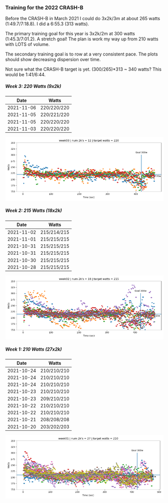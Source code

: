 
### Training for the 2022 CRASH-B

Before the CRASH-B in March 2021 I could do 3x2k/3m at about 265 watts (1:49.7/7:18.8). I did a
6:55.3 (313 watts). 

The primary training goal for this year is 3x2k/2m at 300 watts (1:45.3/7:01.2). A stretch goal!
The plan is work my way up from 210 watts with LOTS of volume.

The secondary training goal is to row at a very consistent pace. The plots should show decreasing
dispersion over time.

Not sure what the CRASH-B target is yet. (300/265)*313 ~ 340 watts? This would be 1:41/6:44.

##### Week 3: 220 Watts (9x2k)

| Date | Watts |
| ---- | ----- |
| 2021-11-06 | 220/220/220 |
| 2021-11-05 | 220/221/220 |
| 2021-11-05 | 220/220/220 |
| 2021-11-03 | 220/220/220 |

![plot](plot_week03.png)

##### Week 2: 215 Watts (18x2k)

| Date | Watts |
| ---- | ----- |
| 2021-11-02 | 215/214/215 |
| 2021-11-01 | 215/215/215 |
| 2021-10-31 | 215/215/215 |
| 2021-10-31 | 215/215/215 |
| 2021-10-30 | 215/215/215 |
| 2021-10-28 | 215/215/215 |

![plot](plot_week02.png)

##### Week 1: 210 Watts (27x2k)

| Date | Watts |
| ---- | ----- |
| 2021-10-24 | 210/210/210 |
| 2021-10-24 | 210/210/210 |
| 2021-10-24 | 210/210/210 |
| 2021-10-23 | 210/210/210 |
| 2021-10-23 | 209/210/210 |
| 2021-10-22 | 210/210/210 |
| 2021-10-22 | 210/210/210 |
| 2021-10-21 | 208/208/208 |
| 2021-10-20 | 203/202/203 |

![plot](plot_week01.png)

